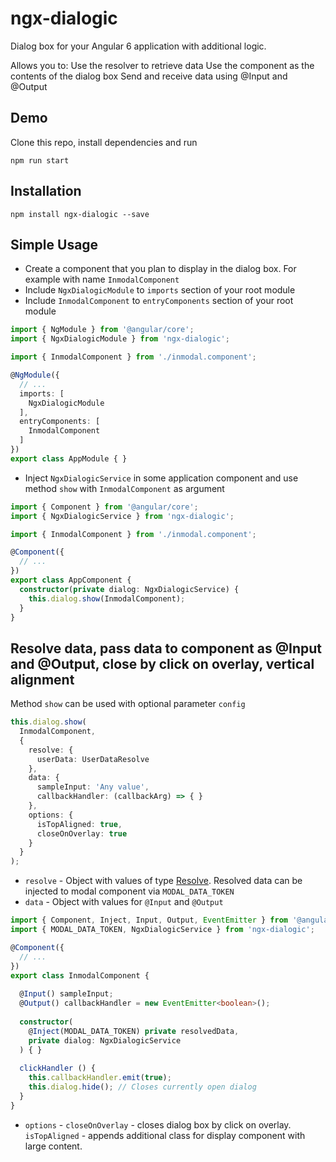 # ngx-dialogic

Dialog box for your Angular 6 application with additional logic.

Allows you to:
Use the resolver to retrieve data
Use the component as the contents of the dialog box
Send and receive data using @Input and @Output

## Demo

Clone this repo, install dependencies and run

`npm run start`

## Installation

`npm install ngx-dialogic --save`

## Simple Usage

- Create a component that you plan to display in the dialog box. For example with name `InmodalComponent`
- Include `NgxDialogicModule` to `imports` section of your root module
- Include `InmodalComponent` to `entryComponents` section of your root module

```typescript
import { NgModule } from '@angular/core';
import { NgxDialogicModule } from 'ngx-dialogic';

import { InmodalComponent } from './inmodal.component';

@NgModule({
  // ...
  imports: [
    NgxDialogicModule
  ],
  entryComponents: [
    InmodalComponent
  ]
})
export class AppModule { }
```

- Inject `NgxDialogicService` in some application component and use method `show` with `InmodalComponent` as argument

```typescript
import { Component } from '@angular/core';
import { NgxDialogicService } from 'ngx-dialogic';

import { InmodalComponent } from './inmodal.component';

@Component({
  // ...
})
export class AppComponent {
  constructor(private dialog: NgxDialogicService) {
    this.dialog.show(InmodalComponent);
  }
}
```

## Resolve data, pass data to component as @Input and @Output, close by click on overlay, vertical alignment

Method `show` can be used with optional parameter `config`

```typescript
this.dialog.show(
  InmodalComponent,
  {
    resolve: {
      userData: UserDataResolve
    },
    data: {
      sampleInput: 'Any value',
      callbackHandler: (callbackArg) => { }
    },
    options: {
      isTopAligned: true,
      closeOnOverlay: true
    }
  }
);
```

- `resolve` - Object with values of type [Resolve](https://angular.io/api/router/Resolve). Resolved data can be injected to modal component via `MODAL_DATA_TOKEN`
- `data` - Object with values for `@Input` and `@Output`

```typescript
import { Component, Inject, Input, Output, EventEmitter } from '@angular/core';
import { MODAL_DATA_TOKEN, NgxDialogicService } from 'ngx-dialogic';

@Component({
  // ...
})
export class InmodalComponent {
  
  @Input() sampleInput;
  @Output() callbackHandler = new EventEmitter<boolean>();
  
  constructor(
    @Inject(MODAL_DATA_TOKEN) private resolvedData,
    private dialog: NgxDialogicService
  ) { }
  
  clickHandler () {
    this.callbackHandler.emit(true);
    this.dialog.hide(); // Closes currently open dialog
  }
}
```

- `options` - `closeOnOverlay` - closes dialog box by click on overlay. `isTopAligned` - appends additional class for display component with large content.
